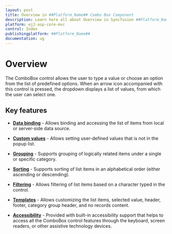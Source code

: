 ```yaml
---
layout: post
title: Overview in ##Platform_Name## Combo Box Component
description: Learn here all about Overview in Syncfusion ##Platform_Name## Combo Box component and more.
platform: ej2-asp-core-mvc
control: Index
publishingplatform: ##Platform_Name##
documentation: ug
---
```



# Overview

The ComboBox control allows the user to type a value or choose an option from the list of predefined options.
When an arrow icon accompanied with this control is pressed, the dropdown displays a list of values, from which the user can select one.

## Key features

* **[Data binding](data-binding.html)** - Allows binding and accessing the list of items from local or server-side data source.

* **[Custom values](getting-started.html#custom-values)** - Allows setting user-defined values that is not in the popup list.

* **[Grouping](grouping.html)** - Supports grouping of logically related items under a single or specific category.

* **[Sorting](api-comboBox.html#sortorder-sortorder)** - Supports sorting of list items in an alphabetical order (either ascending or descending).

* **[Filtering](filtering.html)** - Allows filtering of list items based on a character typed in the control.

* **[Templates](templates.html)** - Allows customizing the list items, selected value, header, footer, category group header, and no records content.

* **[Accessibility](accessibility.html)** - Provided with built-in accessibility support that helps to access all the ComboBox control features through the keyboard, screen readers, or other assistive technology devices.